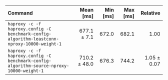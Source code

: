 | Command | Mean [ms] | Min [ms] | Max [ms] | Relative |
|:---|---:|---:|---:|---:|
| `haproxy -c -f haproxy.config -C benchmark-config-algorithm-leastconn-nproxy-10000-weight-1` | 677.1 ± 7.1 | 672.0 | 682.1 | 1.00 |
| `haproxy -c -f haproxy.config -C benchmark-config-algorithm-source-nproxy-10000-weight-1` | 710.2 ± 48.0 | 676.3 | 744.2 | 1.05 ± 0.07 |
